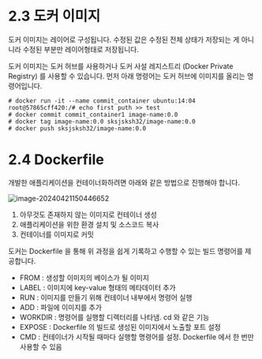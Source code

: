 # 2.3 도커 이미지

  도커 이미지는 레이어로 구성됩니다. 수정된 값은 수정된 전체 상태가 저장되는 게 아니니라 수정된 부분만 레이어형태로 저장됩니다.

  도커 이미지는 도커 허브를 사용하거나 도커 사설 레지스트리 (Docker Private Registry) 를 사용할 수 있습니다. 먼저 아래 명령어는 도커 허브에 이미지를 올리는 명령어입니다.

```
# docker run -it --name commit_container ubuntu:14:04
root@57865cff420:/# echo first puth >> test
# docker commit commit_container1 image-name:0.0
# docker tag image-name:0.0 sksjsksh32/image-name:0.0
# docker push sksjsksh32/image-name:0.0
```

# 2.4 Dockerfile

  개발한 애플리케이션을 컨테이너화하려면 아래와 같은 방법으로 진행해야 합니다.

![image-20240421150446652](images/2장_도커_엔진2/image-20240421150446652.png)

1. 아무것도 존재하지 않는 이미지로 컨테이너 생성
2. 애플리케이션을 위한 환경 설치 및 소스코드 복사
3. 컨테이너를 이미지로 커밋

  도커는 Dockerfile 을 통해 위 과정을 쉽게 기록하고 수행할 수 있는 빌드 명령어를 제공합니다. 

- FROM : 생성할 이미지의 베이스가 될 이미지
- LABEL : 이미지에 key-value 형태의 메타데이터 추가
- RUN : 이미지를 만들기 위해 컨테이너 내부에서 명령어 실행
- ADD : 파일에 이미지를 추가
- WORKDIR : 명령어를 실행할 디렉터리를 나타냄. cd 와 같은 기능
- EXPOSE : Dockerfile 의 빌드로 생성된 이미지에서 노출할 포트 설정
- CMD : 컨테이너가 시작될 때마다 실행할 명령어를 설정. Dockerfile 에서 한 번만 사용할 수 있음

